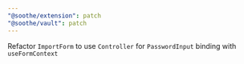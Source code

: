 ```yaml
---
"@soothe/extension": patch
"@soothe/vault": patch
---
```


Refactor `ImportForm` to use `Controller` for `PasswordInput` binding with `useFormContext`
